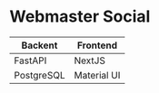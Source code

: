 # Webmaster Social

| Backent | Frontend |
|---------|----------|
| FastAPI | NextJS |
| PostgreSQL | Material UI  |
